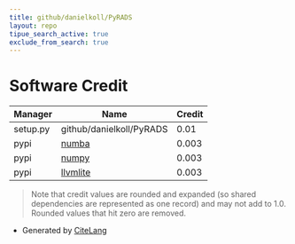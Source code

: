 ```yaml
---
title: github/danielkoll/PyRADS
layout: repo
tipue_search_active: true
exclude_from_search: true
---
```

# Software Credit

|Manager|Name|Credit|
|-------|----|------|
|setup.py|github/danielkoll/PyRADS|0.01|
|pypi|[numba](https://numba.pydata.org)|0.003|
|pypi|[numpy](https://www.numpy.org)|0.003|
|pypi|[llvmlite](http://llvmlite.readthedocs.io)|0.003|


> Note that credit values are rounded and expanded (so shared dependencies are represented as one record) and may not add to 1.0. Rounded values that hit zero are removed.


- Generated by [CiteLang](https://github.com/vsoch/citelang)
